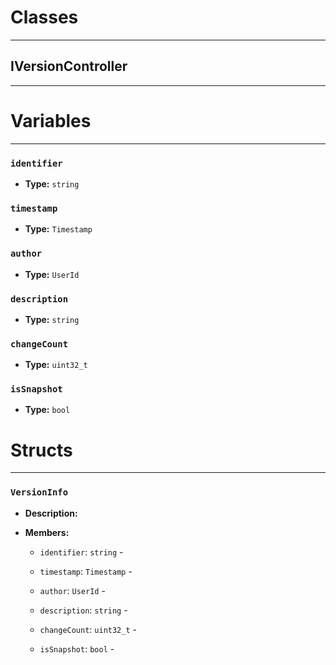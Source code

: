 # Classes
---

## IVersionController
---




# Variables
---

### `identifier`

- **Type:** `string`



### `timestamp`

- **Type:** `Timestamp`



### `author`

- **Type:** `UserId`



### `description`

- **Type:** `string`



### `changeCount`

- **Type:** `uint32_t`



### `isSnapshot`

- **Type:** `bool`




# Structs
---

### `VersionInfo`

- **Description:** 

- **Members:**

  - `identifier`: `string` - 

  - `timestamp`: `Timestamp` - 

  - `author`: `UserId` - 

  - `description`: `string` - 

  - `changeCount`: `uint32_t` - 

  - `isSnapshot`: `bool` - 



